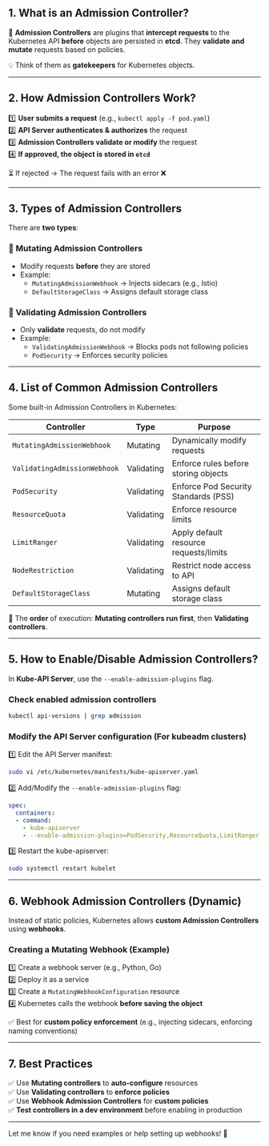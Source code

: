 
## **1. What is an Admission Controller?**

🔹 **Admission Controllers** are plugins that **intercept requests** to the Kubernetes API **before** objects are persisted in **etcd**. They **validate and mutate** requests based on policies.

💡 Think of them as **gatekeepers** for Kubernetes objects.

---

## **2. How Admission Controllers Work?**

1️⃣ **User submits a request** (e.g., `kubectl apply -f pod.yaml`)  
2️⃣ **API Server authenticates & authorizes** the request  
3️⃣ **Admission Controllers validate or modify** the request  
4️⃣ **If approved, the object is stored in `etcd`**

⏳ If rejected → The request fails with an error ❌

---

## **3. Types of Admission Controllers**

There are **two types**:

### **🔹 Mutating Admission Controllers**

- Modify requests **before** they are stored
- Example:
    - `MutatingAdmissionWebhook` → Injects sidecars (e.g., Istio)
    - `DefaultStorageClass` → Assigns default storage class

### **🔹 Validating Admission Controllers**

- Only **validate** requests, do not modify
- Example:
    - `ValidatingAdmissionWebhook` → Blocks pods not following policies
    - `PodSecurity` → Enforces security policies

---

## **4. List of Common Admission Controllers**

Some built-in Admission Controllers in Kubernetes:

|**Controller**|**Type**|**Purpose**|
|---|---|---|
|`MutatingAdmissionWebhook`|Mutating|Dynamically modify requests|
|`ValidatingAdmissionWebhook`|Validating|Enforce rules before storing objects|
|`PodSecurity`|Validating|Enforce Pod Security Standards (PSS)|
|`ResourceQuota`|Validating|Enforce resource limits|
|`LimitRanger`|Validating|Apply default resource requests/limits|
|`NodeRestriction`|Validating|Restrict node access to API|
|`DefaultStorageClass`|Mutating|Assigns default storage class|

🔹 The **order** of execution: **Mutating controllers run first**, then **Validating controllers**.

---

## **5. How to Enable/Disable Admission Controllers?**

In **Kube-API Server**, use the `--enable-admission-plugins` flag.

### **Check enabled admission controllers**

```bash
kubectl api-versions | grep admission
```

### **Modify the API Server configuration (For kubeadm clusters)**

1️⃣ Edit the API Server manifest:

```bash
sudo vi /etc/kubernetes/manifests/kube-apiserver.yaml
```

2️⃣ Add/Modify the `--enable-admission-plugins` flag:

```yaml
spec:
  containers:
  - command:
    - kube-apiserver
    - --enable-admission-plugins=PodSecurity,ResourceQuota,LimitRanger
```

3️⃣ Restart the kube-apiserver:

```bash
sudo systemctl restart kubelet
```

---

## **6. Webhook Admission Controllers (Dynamic)**

Instead of static policies, Kubernetes allows **custom Admission Controllers** using **webhooks**.

### **Creating a Mutating Webhook (Example)**

1️⃣ Create a webhook server (e.g., Python, Go)  
2️⃣ Deploy it as a service  
3️⃣ Create a `MutatingWebhookConfiguration` resource  
4️⃣ Kubernetes calls the webhook **before saving the object**

✅ Best for **custom policy enforcement** (e.g., injecting sidecars, enforcing naming conventions)

---

## **7. Best Practices**

✅ Use **Mutating controllers** to **auto-configure** resources  
✅ Use **Validating controllers** to **enforce policies**  
✅ Use **Webhook Admission Controllers** for **custom policies**  
✅ **Test controllers in a dev environment** before enabling in production

---

Let me know if you need examples or help setting up webhooks! 🚀